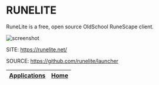 # RUNELITE
 
 RuneLite is a free, open source OldSchool RuneScape client.
 
 ![screenshot](https://oldschool.runescape.wiki/images/thumb/RuneLite_HD.png/1280px-RuneLite_HD.png)
 
 SITE: https://runelite.net/
 
 SOURCE: https://github.com/runelite/launcher

 | [Applications](https://portable-linux-apps.github.io/apps.html) | [Home](https://portable-linux-apps.github.io)
 | --- | --- |
